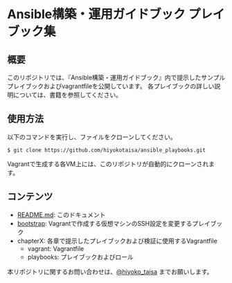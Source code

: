 # Ansible構築・運用ガイドブック プレイブック集
## 概要
このリポジトリでは、『Ansible構築・運用ガイドブック』内で提示したサンプルプレイブックおよびvagrantfileを公開しています。
各プレイブックの詳しい説明については、書籍を参照してください。

## 使用方法
以下のコマンドを実行し、ファイルをクローンしてください。
```
$ git clone https://github.com/hiyokotaisa/ansible_playbooks.git
```
Vagrantで生成する各VM上には、このリポジトリが自動的にクローンされます。

## コンテンツ
- [README.md](https://github.com/hiyokotaisa/ansible_playbooks/blob/master/README.md): このドキュメント
- [bootstrap](https://github.com/hiyokotaisa/ansible_playbooks/tree/master/bootstrap): Vagrantで作成する仮想マシンのSSH設定を変更するプレイブック
- chapterX: 各章で提示したプレイブックおよび検証に使用するVagrantfile
  - vagrant: Vagrantfile
  - playbooks: プレイブックおよびロール

本リポジトリに関するお問い合わせは、[@hiyoko_taisa](https://twitter.com/hiyoko_taisa) までお願いします。
